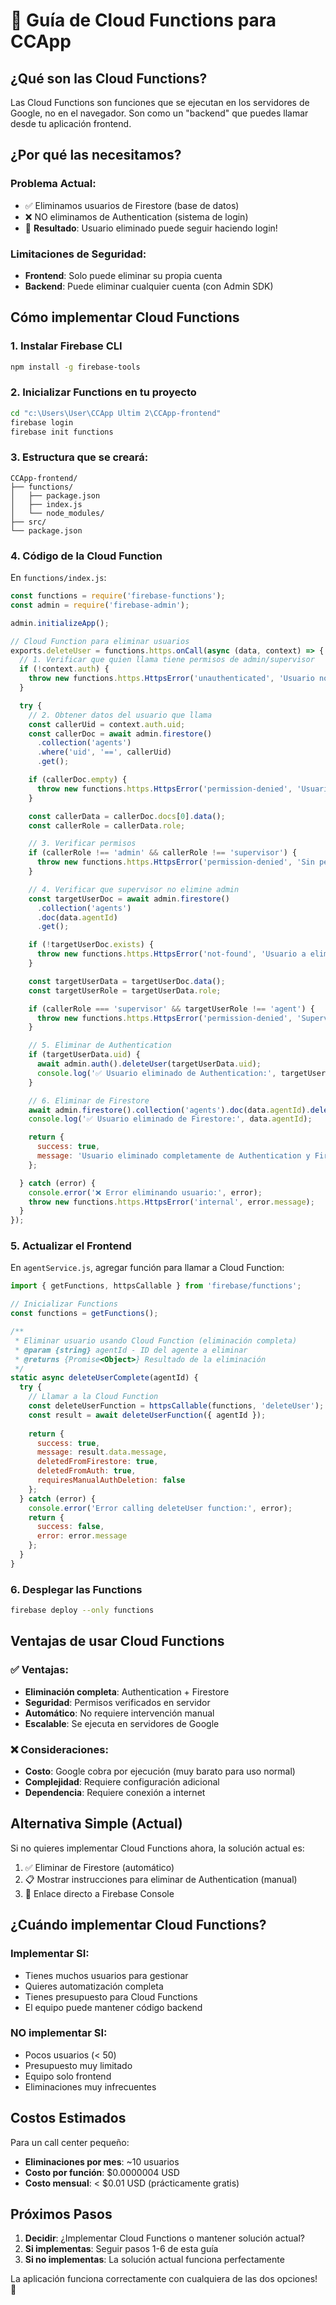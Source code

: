 # 🚀 Guía de Cloud Functions para CCApp

## ¿Qué son las Cloud Functions?

Las Cloud Functions son funciones que se ejecutan en los servidores de Google, no en el navegador. Son como un "backend" que puedes llamar desde tu aplicación frontend.

## ¿Por qué las necesitamos?

### Problema Actual:
- ✅ Eliminamos usuarios de Firestore (base de datos)
- ❌ NO eliminamos de Authentication (sistema de login)
- 🚨 **Resultado**: Usuario eliminado puede seguir haciendo login!

### Limitaciones de Seguridad:
- **Frontend**: Solo puede eliminar su propia cuenta
- **Backend**: Puede eliminar cualquier cuenta (con Admin SDK)

## Cómo implementar Cloud Functions

### 1. Instalar Firebase CLI
```bash
npm install -g firebase-tools
```

### 2. Inicializar Functions en tu proyecto
```bash
cd "c:\Users\User\CCApp Ultim 2\CCApp-frontend"
firebase login
firebase init functions
```

### 3. Estructura que se creará:
```
CCApp-frontend/
├── functions/
│   ├── package.json
│   ├── index.js
│   └── node_modules/
├── src/
└── package.json
```

### 4. Código de la Cloud Function

En `functions/index.js`:

```javascript
const functions = require('firebase-functions');
const admin = require('firebase-admin');

admin.initializeApp();

// Cloud Function para eliminar usuarios
exports.deleteUser = functions.https.onCall(async (data, context) => {
  // 1. Verificar que quien llama tiene permisos de admin/supervisor
  if (!context.auth) {
    throw new functions.https.HttpsError('unauthenticated', 'Usuario no autenticado');
  }

  try {
    // 2. Obtener datos del usuario que llama
    const callerUid = context.auth.uid;
    const callerDoc = await admin.firestore()
      .collection('agents')
      .where('uid', '==', callerUid)
      .get();

    if (callerDoc.empty) {
      throw new functions.https.HttpsError('permission-denied', 'Usuario no encontrado');
    }

    const callerData = callerDoc.docs[0].data();
    const callerRole = callerData.role;

    // 3. Verificar permisos
    if (callerRole !== 'admin' && callerRole !== 'supervisor') {
      throw new functions.https.HttpsError('permission-denied', 'Sin permisos para eliminar usuarios');
    }

    // 4. Verificar que supervisor no elimine admin
    const targetUserDoc = await admin.firestore()
      .collection('agents')
      .doc(data.agentId)
      .get();

    if (!targetUserDoc.exists) {
      throw new functions.https.HttpsError('not-found', 'Usuario a eliminar no encontrado');
    }

    const targetUserData = targetUserDoc.data();
    const targetUserRole = targetUserData.role;

    if (callerRole === 'supervisor' && targetUserRole !== 'agent') {
      throw new functions.https.HttpsError('permission-denied', 'Supervisores solo pueden eliminar agentes');
    }

    // 5. Eliminar de Authentication
    if (targetUserData.uid) {
      await admin.auth().deleteUser(targetUserData.uid);
      console.log('✅ Usuario eliminado de Authentication:', targetUserData.uid);
    }

    // 6. Eliminar de Firestore
    await admin.firestore().collection('agents').doc(data.agentId).delete();
    console.log('✅ Usuario eliminado de Firestore:', data.agentId);

    return {
      success: true,
      message: 'Usuario eliminado completamente de Authentication y Firestore'
    };

  } catch (error) {
    console.error('❌ Error eliminando usuario:', error);
    throw new functions.https.HttpsError('internal', error.message);
  }
});
```

### 5. Actualizar el Frontend

En `agentService.js`, agregar función para llamar a Cloud Function:

```javascript
import { getFunctions, httpsCallable } from 'firebase/functions';

// Inicializar Functions
const functions = getFunctions();

/**
 * Eliminar usuario usando Cloud Function (eliminación completa)
 * @param {string} agentId - ID del agente a eliminar
 * @returns {Promise<Object>} Resultado de la eliminación
 */
static async deleteUserComplete(agentId) {
  try {
    // Llamar a la Cloud Function
    const deleteUserFunction = httpsCallable(functions, 'deleteUser');
    const result = await deleteUserFunction({ agentId });
    
    return {
      success: true,
      message: result.data.message,
      deletedFromFirestore: true,
      deletedFromAuth: true,
      requiresManualAuthDeletion: false
    };
  } catch (error) {
    console.error('Error calling deleteUser function:', error);
    return {
      success: false,
      error: error.message
    };
  }
}
```

### 6. Desplegar las Functions
```bash
firebase deploy --only functions
```

## Ventajas de usar Cloud Functions

### ✅ Ventajas:
- **Eliminación completa**: Authentication + Firestore
- **Seguridad**: Permisos verificados en servidor
- **Automático**: No requiere intervención manual
- **Escalable**: Se ejecuta en servidores de Google

### ❌ Consideraciones:
- **Costo**: Google cobra por ejecución (muy barato para uso normal)
- **Complejidad**: Requiere configuración adicional
- **Dependencia**: Requiere conexión a internet

## Alternativa Simple (Actual)

Si no quieres implementar Cloud Functions ahora, la solución actual es:
1. ✅ Eliminar de Firestore (automático)
2. 📋 Mostrar instrucciones para eliminar de Authentication (manual)
3. 🔗 Enlace directo a Firebase Console

## ¿Cuándo implementar Cloud Functions?

### Implementar SI:
- Tienes muchos usuarios para gestionar
- Quieres automatización completa
- Tienes presupuesto para Cloud Functions
- El equipo puede mantener código backend

### NO implementar SI:
- Pocos usuarios (< 50)
- Presupuesto muy limitado
- Equipo solo frontend
- Eliminaciones muy infrecuentes

## Costos Estimados

Para un call center pequeño:
- **Eliminaciones por mes**: ~10 usuarios
- **Costo por función**: $0.0000004 USD
- **Costo mensual**: < $0.01 USD (prácticamente gratis)

## Próximos Pasos

1. **Decidir**: ¿Implementar Cloud Functions o mantener solución actual?
2. **Si implementas**: Seguir pasos 1-6 de esta guía
3. **Si no implementas**: La solución actual funciona perfectamente

La aplicación funciona correctamente con cualquiera de las dos opciones! 🚀
